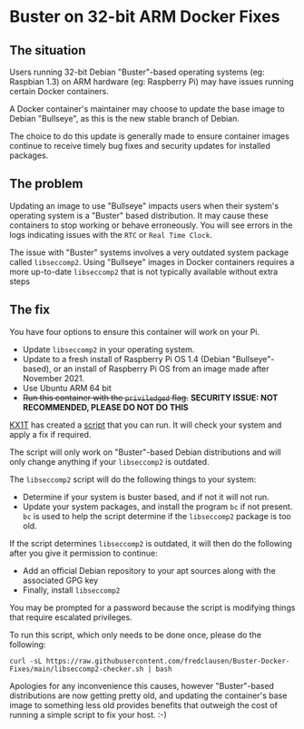 # Buster on 32-bit ARM Docker Fixes

## The situation

Users running 32-bit Debian "Buster"-based operating systems (eg: Raspbian 1.3) on ARM hardware (eg: Raspberry Pi) may have issues running certain Docker containers.

A Docker container's maintainer may choose to update the base image to Debian "Bullseye", as this is the new stable branch of Debian.

The choice to do this update is generally made to ensure container images continue to receive timely bug fixes and security updates for installed packages.

## The problem

Updating an image to use "Bullseye" impacts users when their system's operating system is a "Buster" based distribution. It may cause these containers to stop working or behave erroneously. You will see errors in the logs indicating issues with the `RTC` or `Real Time Clock`.

The issue with "Buster" systems involves a very outdated system package called `libseccomp2`. Using "Bullseye" images in Docker containers requires a more up-to-date `libseccomp2` that is not typically available without extra steps 

## The fix

You have four options to ensure this container will work on your Pi.

* Update `libseccomp2` in your operating system.
* Update to a fresh install of Raspberry Pi OS 1.4 (Debian "Bullseye"-based), or an install of Raspberry Pi OS from an image made after November 2021.
* Use Ubuntu ARM 64 bit
* ~~Run this container with the `priviledged` flag.~~ **SECURITY ISSUE: NOT RECOMMENDED, PLEASE DO NOT DO THIS**

[KX1T](https://github.com/kx1t) has created a [script](libseccomp2-checker.sh) that you can run. It will check your system and apply a fix if required.

The script will only work on "Buster"-based Debian distributions and will only change anything if your `libseccomp2` is outdated.

The `libseccomp2` script will do the following things to your system:

* Determine if your system is buster based, and if not it will not run.
* Update your system packages, and install the program `bc` if not present. `bc` is used to help the script determine if the `libseccomp2` package is too old.

If the script determines `libseccomp2` is outdated, it will then do the following after you give it permission to continue:

* Add an official Debian repository to your apt sources along with the associated GPG key
* Finally, install `libseccomp2`

You may be prompted for a password because the script is modifying things that require escalated privileges.

To run this script, which only needs to be done once, please do the following:

```shell
curl -sL https://raw.githubusercontent.com/fredclausen/Buster-Docker-Fixes/main/libseccomp2-checker.sh | bash
```

Apologies for any inconvenience this causes, however "Buster"-based distributions are now getting pretty old, and updating the container's base image to something less old provides benefits that outweigh the cost of running a simple script to fix your host. :-)
